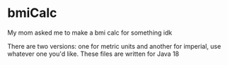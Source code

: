 # bmiCalc
My mom asked me to make a bmi calc for something idk

There are two versions: one for metric units and another for imperial, use whatever one you'd like. These files are written for Java 18
